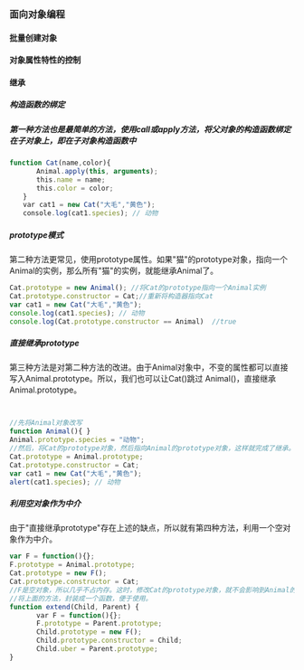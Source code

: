 

### 面向对象编程

#### 批量创建对象

#### 对象属性特性的控制

#### 继承

##### 构造函数的绑定

##### 第一种方法也是最简单的方法，使用call或apply方法，将父对象的构造函数绑定在子对象上，即在子对象构造函数中

```js
function Cat(name,color){
　　　　Animal.apply(this, arguments);
　　　　this.name = name;
　　　　this.color = color;
　　}
　　var cat1 = new Cat("大毛","黄色");
　　console.log(cat1.species); // 动物
```

##### prototype模式

第二种方法更常见，使用prototype属性。如果"猫"的prototype对象，指向一个Animal的实例，那么所有"猫"的实例，就能继承Animal了。

```js
Cat.prototype = new Animal(); //将Cat的prototype指向一个Animal实例
Cat.prototype.constructor = Cat;//重新将构造器指向Cat
var cat1 = new Cat("大毛","黄色");
console.log(cat1.species); // 动物
console.log(Cat.prototype.constructor == Animal)  //true

```

##### 直接继承prototype

第三种方法是对第二种方法的改进。由于Animal对象中，不变的属性都可以直接写入Animal.prototype。所以，我们也可以让Cat()跳过 Animal()，直接继承Animal.prototype。

```js


//先将Animal对象改写
function Animal(){ }
Animal.prototype.species = "动物";
//然后，将Cat的prototype对象，然后指向Animal的prototype对象，这样就完成了继承。
Cat.prototype = Animal.prototype;
Cat.prototype.constructor = Cat;
var cat1 = new Cat("大毛","黄色");
alert(cat1.species); // 动物
```

##### 利用空对象作为中介

由于"直接继承prototype"存在上述的缺点，所以就有第四种方法，利用一个空对象作为中介。

```js
var F = function(){};
F.prototype = Animal.prototype;
Cat.prototype = new F();
Cat.prototype.constructor = Cat;
//F是空对象，所以几乎不占内存。这时，修改Cat的prototype对象，就不会影响到Animal的prototype对象。
//将上面的方法，封装成一个函数，便于使用。
function extend(Child, Parent) {
　　　　var F = function(){};
　　　　F.prototype = Parent.prototype;
　　　　Child.prototype = new F();
　　　　Child.prototype.constructor = Child;
　　　　Child.uber = Parent.prototype;
}
```

